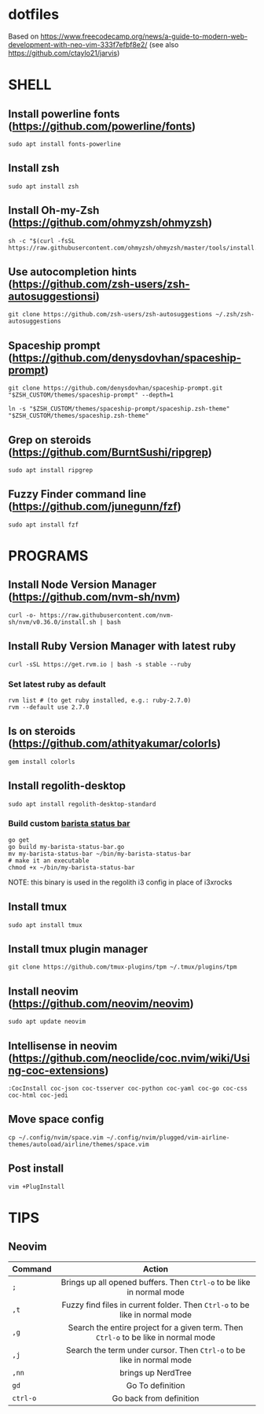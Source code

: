 # dotfiles

Based on https://www.freecodecamp.org/news/a-guide-to-modern-web-development-with-neo-vim-333f7efbf8e2/
(see also https://github.com/ctaylo21/jarvis)

# SHELL

## Install powerline fonts (https://github.com/powerline/fonts)
```
sudo apt install fonts-powerline
```

## Install zsh
```
sudo apt install zsh
```

## Install Oh-my-Zsh (https://github.com/ohmyzsh/ohmyzsh)
```
sh -c "$(curl -fsSL https://raw.githubusercontent.com/ohmyzsh/ohmyzsh/master/tools/install.sh)"
```

## Use autocompletion hints (https://github.com/zsh-users/zsh-autosuggestionsi)
```
git clone https://github.com/zsh-users/zsh-autosuggestions ~/.zsh/zsh-autosuggestions
```

## Spaceship prompt (https://github.com/denysdovhan/spaceship-prompt)
```
git clone https://github.com/denysdovhan/spaceship-prompt.git "$ZSH_CUSTOM/themes/spaceship-prompt" --depth=1

ln -s "$ZSH_CUSTOM/themes/spaceship-prompt/spaceship.zsh-theme" "$ZSH_CUSTOM/themes/spaceship.zsh-theme" 
```

## Grep on steroids (https://github.com/BurntSushi/ripgrep)
```
sudo apt install ripgrep
```

## Fuzzy Finder command line (https://github.com/junegunn/fzf)
```
sudo apt install fzf
```

# PROGRAMS

## Install Node Version Manager (https://github.com/nvm-sh/nvm)
```
curl -o- https://raw.githubusercontent.com/nvm-sh/nvm/v0.36.0/install.sh | bash
```

## Install Ruby Version Manager with latest ruby
```
curl -sSL https://get.rvm.io | bash -s stable --ruby
```

### Set latest ruby as default
```
rvm list # (to get ruby installed, e.g.: ruby-2.7.0)
rvm --default use 2.7.0
```

## ls on steroids (https://github.com/athityakumar/colorls)
```
gem install colorls
```

## Install regolith-desktop
```
sudo apt install regolith-desktop-standard
```

### Build custom [barista status bar](https://barista.run/)
```
go get 
go build my-barista-status-bar.go
mv my-barista-status-bar ~/bin/my-barista-status-bar
# make it an executable
chmod +x ~/bin/my-barista-status-bar
```

NOTE: this binary is used in the regolith i3 config in place of i3xrocks

## Install tmux
```
sudo apt install tmux
```

## Install tmux plugin manager
```
git clone https://github.com/tmux-plugins/tpm ~/.tmux/plugins/tpm
```

## Install neovim (https://github.com/neovim/neovim)
```
sudo apt update neovim
```

## Intellisense in neovim (https://github.com/neoclide/coc.nvim/wiki/Using-coc-extensions)
```
:CocInstall coc-json coc-tsserver coc-python coc-yaml coc-go coc-css coc-html coc-jedi
```

## Move space config
```
cp ~/.config/nvim/space.vim ~/.config/nvim/plugged/vim-airline-themes/autoload/airline/themes/space.vim
```

## Post install
```
vim +PlugInstall
```


# TIPS

## Neovim

| Command  |     Action                                                                   |
|----------|:----------------------------------------------------------------------------:|
| `;`      |  Brings up all opened buffers. Then `Ctrl-o` to be like in normal mode       |
| `,t`     |  Fuzzy find files in current folder. Then `Ctrl-o` to be like in normal mode |
| `,g`     |  Search the entire project for a given term. Then `Ctrl-o` to be like in normal mode |
| `,j`     |  Search the term under cursor. Then `Ctrl-o` to be like in normal mode       |
| `,nn`    |  brings up NerdTree                                                          |
|  `gd`    |  Go To definition                                                            |
| `ctrl-o` |  Go back from definition                                                     |

